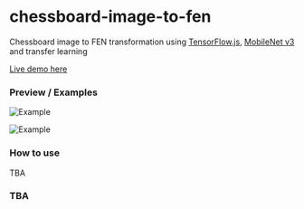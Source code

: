 # chessboard-image-to-fen

Chessboard image to FEN transformation using [TensorFlow.js](https://www.tensorflow.org/js), [MobileNet v3](https://tfhub.dev/google/tfjs-model/imagenet/mobilenet_v3_small_100_224/feature_vector/5/default/1) and transfer learning

[Live demo here](https://truekendor.github.io/chessboard-image-to-fen/)

### Preview / Examples

![Example](https://github.com/truekendor/chessboard-image-to-fen/blob/main/preview/preview_1.webp)

![Example](https://github.com/truekendor/chessboard-image-to-fen/blob/main/preview/preview_2.webp)

### How to use

TBA

### TBA
